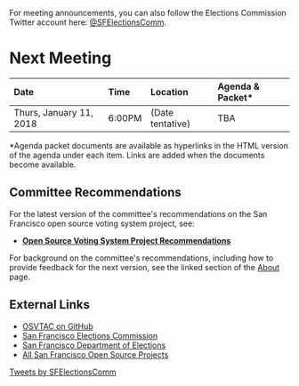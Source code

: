 For meeting announcements, you can also follow the Elections Commission
Twitter account here: [@SFElectionsComm](https://twitter.com/SFElectionsComm).

# Next Meeting

| Date                      | Time   | Location            | Agenda & Packet* |
|:--------------------------|:-------|:--------------------|:-----------------|
| Thurs, January 11, 2018   | 6:00PM | (Date tentative)    | TBA |

[next-agenda-html]: meetings/2017-12-14/agenda
[next-agenda-pdf]: files/meetings/2017-12-14/2017_12_14_OSVTAC_Agenda.pdf

\*Agenda packet documents are available as hyperlinks in the HTML version of
the agenda under each item. Links are added when the documents become
available.


## Committee Recommendations

For the latest version of the committee's recommendations on the San Francisco
open source voting system project, see:

* [**Open Source Voting System Project Recommendations**][osvtac-recommendations]

For background on the committee's recommendations, including how to provide
feedback for the next version, see the linked section of the
[About](about#project-recommendations) page.


[osvtac-recommendations]: recommendations/index


## External Links

- [OSVTAC on GitHub](https://github.com/OSVTAC)
- [San Francisco Elections Commission](https://sfgov.org/electionscommission)
- [San Francisco Department of Elections](https://www.sfelections.org)
- [All San Francisco Open Source Projects](http://open.innovatesf.com)

<a class="twitter-timeline" data-width="360" data-height="600" data-theme="light" href="https://twitter.com/SFElectionsComm">
Tweets by SFElectionsComm</a>
<script async src="//platform.twitter.com/widgets.js" charset="utf-8">
</script>
